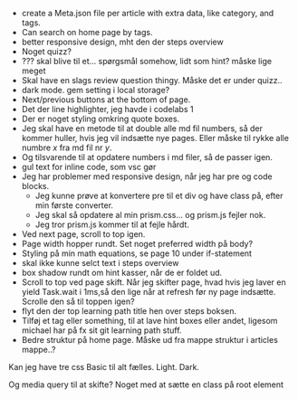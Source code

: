 * create a Meta.json file per article with extra data, like category, and tags.
* Can search on home page by tags.
* better responsive design, mht den der steps overview
* Noget quizz?
* ??? skal blive til et... spørgsmål somehow, lidt som hint? måske lige meget
* Skal have en slags review question thingy. Måske det er under quizz..
* dark mode. gem setting i local storage?
* Next/previous buttons at the bottom of page.
* Det der line highlighter, jeg havde i codelabs 1
* Der er noget styling omkring quote boxes.
* Jeg skal have en metode til at double alle md fil numbers, så der kommer huller, hvis jeg vil indsætte nye pages. Eller måske til rykke alle numbre _x_ fra md fil nr _y_.
* Og tilsvarende til at opdatere numbers i md filer, så de passer igen.
* gul text for inline code, som vsc gør
* Jeg har problemer med responsive design, når jeg har pre og code blocks.
  * Jeg kunne prøve at konvertere pre til et div og have class på, efter min første converter.
  * Jeg skal så opdatere al min prism.css... og prism.js fejler nok.
  * Jeg tror prism.js kommer til at fejle hårdt.
* Ved next page, scroll to top igen.
* Page width hopper rundt. Set noget preferred width på body?
* Styling på min math equations, se page 10 under if-statement
* skal ikke kunne selct text i steps overview
* box shadow rundt om hint kasser, når de er foldet ud.
* Scroll to top ved page skift. Når jeg skifter page, hvad hvis jeg laver en yield Task.wait i 1ms,så den lige når at refresh før ny page indsætte. Scrolle den så til toppen igen? 
* flyt den der top learning path title hen over steps boksen.
* Tilføj et <note> tag eller something, til at lave hint boxes eller andet, ligesom michael har på fx sit git learning path stuff.
* Bedre struktur på home page. Måske ud fra mappe struktur i articles mappe..?

Kan jeg have tre css
Basic til alt fælles. 
Light.
Dark.

Og media query til at skifte? Noget med at sætte en class på root element
